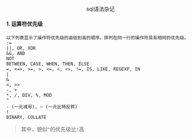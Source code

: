 <center>sql语法杂记</center>

#### 1.	运算符优先级



```
以下列表显示了操作符优先级的由低到高的顺序。排列在同一行的操作符具有相同的优先级。
:=
||, OR, XOR
&&, AND
NOT
BETWEEN, CASE, WHEN, THEN, ELSE
=, <=>, >=, >, <=, <, <>, !=, IS, LIKE, REGEXP, IN
|
&
<, >>
-, +
*, /, DIV, %, MOD
^
- (一元减号), ~ (一元比特反转)
!
BINARY, COLLATE
```

> 其中，貌似`^`的优先级比`!`高